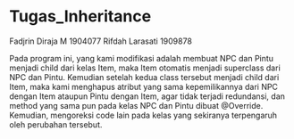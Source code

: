 # Tugas_Inheritance

Fadjrin Diraja M 1904077
Rifdah Larasati 1909878

Pada program ini, yang kami modifikasi adalah membuat NPC dan Pintu menjadi child dari kelas Item, maka Item otomatis menjadi superclass dari NPC dan Pintu. 
Kemudian setelah kedua class tersebut menjadi child dari Item, maka kami menghapus atribut yang sama kepemilikannya dari NPC dengan Item ataupun Pintu dengan Item, agar tidak terjadi redundansi, dan method yang sama pun pada kelas NPC dan Pintu dibuat @Override. Kemudian, mengoreksi code lain pada kelas yang sekiranya terpengaruh oleh perubahan tersebut.
